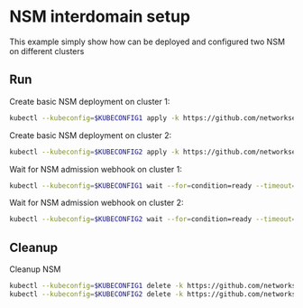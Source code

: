 # NSM interdomain setup


This example simply show how can be deployed and configured two NSM on different clusters

## Run

Create basic NSM deployment on cluster 1:

```bash
kubectl --kubeconfig=$KUBECONFIG1 apply -k https://github.com/networkservicemesh/deployments-k8s/examples/interdomain/nsm/cluster1?ref=16da915cd3e9affe5a7df7e3b0b97660eaeb84ba
```

Create basic NSM deployment on cluster 2:

```bash
kubectl --kubeconfig=$KUBECONFIG2 apply -k https://github.com/networkservicemesh/deployments-k8s/examples/interdomain/nsm/cluster2?ref=16da915cd3e9affe5a7df7e3b0b97660eaeb84ba
```

Wait for NSM admission webhook on cluster 1:

```bash
kubectl --kubeconfig=$KUBECONFIG1 wait --for=condition=ready --timeout=1m pod -n nsm-system -l app=admission-webhook-k8s
```

Wait for NSM admission webhook on cluster 2:

```bash
kubectl --kubeconfig=$KUBECONFIG2 wait --for=condition=ready --timeout=1m pod -n nsm-system -l app=admission-webhook-k8s
```

## Cleanup

Cleanup NSM
```bash
kubectl --kubeconfig=$KUBECONFIG1 delete -k https://github.com/networkservicemesh/deployments-k8s/examples/interdomain/nsm/cluster1?ref=16da915cd3e9affe5a7df7e3b0b97660eaeb84ba
kubectl --kubeconfig=$KUBECONFIG2 delete -k https://github.com/networkservicemesh/deployments-k8s/examples/interdomain/nsm/cluster2?ref=16da915cd3e9affe5a7df7e3b0b97660eaeb84ba
```
